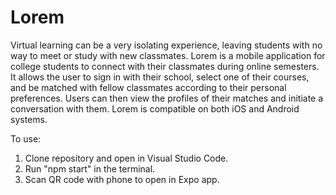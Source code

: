 # Lorem

Virtual learning can be a very isolating experience, leaving students with no way to meet or study with new classmates.
Lorem is a mobile application for college students to connect with their classmates during online semesters. It allows the user to sign in with their school, select one of their courses, and be matched with fellow classmates according to their personal preferences. Users can then view the profiles of their matches and initiate a conversation with them.
Lorem is compatible on both iOS and Android systems.

To use:
1. Clone repository and open in Visual Studio Code.
2. Run "npm start" in the terminal.
3. Scan QR code with phone to open in Expo app.
